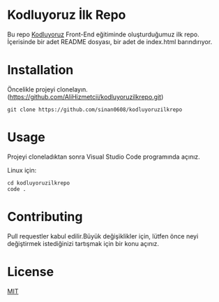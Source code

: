 # Kodluyoruz İlk Repo
Bu repo [Kodluyoruz](https://kodluyoruz.org/tr/kodluyoruz/) Front-End eğitiminde oluşturduğumuz ilk  repo. İçerisinde bir adet README dosyası, bir adet de index.html barındırıyor.

# Installation

Öncelikle projeyi clonelayın.(https://github.com/AliHizmetcii/kodluyoruzilkrepo.git)

~~~
git clone https://github.com/sinan0608/kodluyoruzilkrepo
~~~

# Usage

Projeyi cloneladıktan sonra Visual Studio Code programında açınız.

Linux için:

~~~
cd kodluyoruzilkrepo
code .
~~~

# Contributing

Pull requestler kabul edilir.Büyük değişiklikler için, lütfen önce neyi değiştirmek istediğinizi tartışmak için bir konu açınız.

# License

[MIT](https://www.mit.edu/)